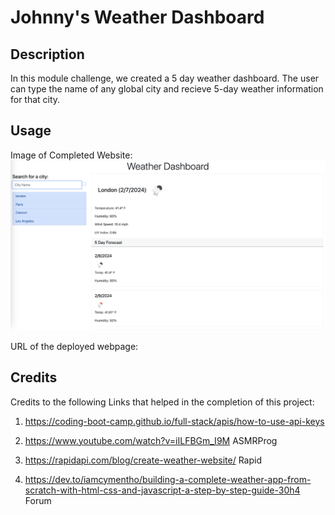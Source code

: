 # Johnny's Weather Dashboard

## Description

In this module challenge, we created a 5 day weather dashboard. The user can type the name of any global city and recieve 5-day weather information for that city. 

## Usage

Image of Completed Website:
![Image of Completed Website](assets/Screenshot%202024-02-07%20at%2011.09.33%20PM.png)


URL of the deployed webpage: 



## Credits
Credits to the following Links that helped in the completion of this project:

1) https://coding-boot-camp.github.io/full-stack/apis/how-to-use-api-keys

2) https://www.youtube.com/watch?v=iILFBGm_I9M
ASMRProg

3) https://rapidapi.com/blog/create-weather-website/
Rapid

4) https://dev.to/iamcymentho/building-a-complete-weather-app-from-scratch-with-html-css-and-javascript-a-step-by-step-guide-30h4
Forum

